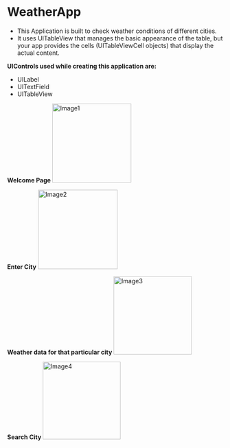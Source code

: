 # WeatherApp
* This Application is built to check weather conditions of different cities.
* It uses UITableView that manages the basic appearance of the table, but your app provides the cells (UITableViewCell objects) that display the actual content.

__UIControls used while creating this application are:__
* UILabel
* UITextField
* UITableView

 __Welcome Page__
 <img width="184" alt="Image1" src="https://user-images.githubusercontent.com/75938203/126906008-91b3f78c-808e-4909-bb9a-1a33912ecf59.png">

 __Enter City__
 <img width="185" alt="Image2" src="https://user-images.githubusercontent.com/75938203/126906010-2303f5b7-8b2d-4dfa-ad37-8f1e4bcb67ee.png">
 
__Weather data for that particular city__
<img width="182" alt="Image3" src="https://user-images.githubusercontent.com/75938203/126906012-6aba2b44-2cb2-46f8-b945-fee23a8d18ee.png">

__Search City__
<img width="181" alt="Image4" src="https://user-images.githubusercontent.com/75938203/126906028-0b20e180-eed3-4d9a-834a-b6676720c7d4.png">

